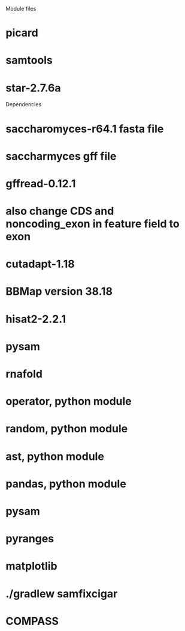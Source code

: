 Module files
# picard
# samtools
# star-2.7.6a
Dependencies
# saccharomyces-r64.1 fasta file 
# saccharmyces gff file

# gffread-0.12.1
# also change CDS and noncoding_exon in feature field to exon

# cutadapt-1.18

# BBMap version 38.18

# hisat2-2.2.1

# pysam

# rnafold

# operator, python module
# random, python module
# ast, python module

# pandas, python module
# pysam
# pyranges
# matplotlib
# ./gradlew samfixcigar
# COMPASS